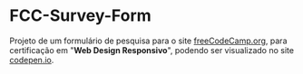 # FCC-Survey-Form

Projeto de um formulário de pesquisa para o site [freeCodeCamp.org](https://www.freecodecamp.org/learn/responsive-web-design/responsive-web-design-projects/build-a-survey-form), para certificação em "**Web Design Responsivo**", podendo ser visualizado no site [codepen.io](https://codepen.io/rsbastos/full/vYGKbBY).
